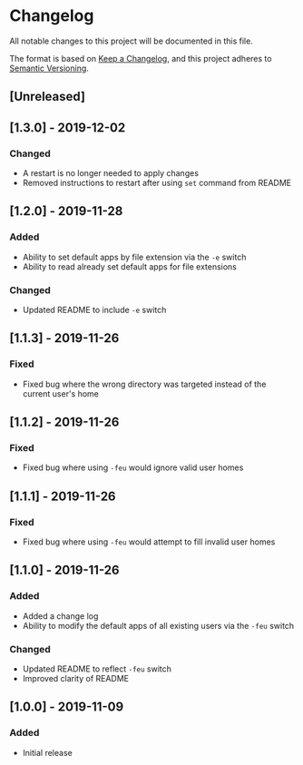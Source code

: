 # Changelog

All notable changes to this project will be documented in this file.

The format is based on [Keep a Changelog](https://keepachangelog.com/en/1.0.0/),
and this project adheres to [Semantic Versioning](https://semver.org/spec/v2.0.0.html).

## [Unreleased]

## [1.3.0] - 2019-12-02
### Changed
* A restart is no longer needed to apply changes
* Removed instructions to restart after using `set` command from README

## [1.2.0] - 2019-11-28
### Added
* Ability to set default apps by file extension via the `-e` switch
* Ability to read already set default apps for file extensions

### Changed
* Updated README to include `-e` switch

## [1.1.3] - 2019-11-26
### Fixed
* Fixed bug where the wrong directory was targeted instead of the current user's home

## [1.1.2] - 2019-11-26
### Fixed
* Fixed bug where using `-feu` would ignore valid user homes

## [1.1.1] - 2019-11-26
### Fixed
* Fixed bug where using `-feu` would attempt to fill invalid user homes

## [1.1.0] - 2019-11-26
### Added
* Added a change log
* Ability to modify the default apps of all existing users via the `-feu` switch

### Changed
* Updated README to reflect `-feu` switch
* Improved clarity of README

## [1.0.0] - 2019-11-09
### Added
* Initial release
